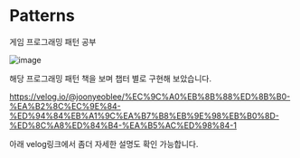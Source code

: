 # Patterns
 게임 프로그래밍 패턴 공부
 
![image](https://github.com/joonyeoblee/Patterns/assets/101649294/4b4a0328-1306-4a72-800d-602a39113e0c)

해당 프로그래밍 패턴 책을 보며 챕터 별로 구현해 보았습니다.

https://velog.io/@joonyeoblee/%EC%9C%A0%EB%8B%88%ED%8B%B0-%EA%B2%8C%EC%9E%84-%ED%94%84%EB%A1%9C%EA%B7%B8%EB%9E%98%EB%B0%8D-%ED%8C%A8%ED%84%B4-%EA%B5%AC%ED%98%84-1

아래 velog링크에서 좀더 자세한 설명도 확인 가능합니다.
